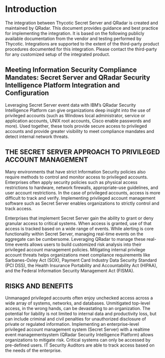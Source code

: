 [title]: # (QRadar)
[tags]: # (introduction)
[priority]: # (1)
# Introduction

The integration between Thycotic Secret Server and QRadar is created and maintained by QRadar. This document provides guidance and best practice for implementing the integration. It is based on the following publicly available documentation from the vendor and testing performed by Thycotic. Integrations are supported to the extent of the third-party product procedures documented for this integration. Please contact the third-party for any customized setup of the integrated product.

## Meeting Information Security Compliance Mandates: Secret Server and QRadar Security Intelligence Platform Integration and Configuration

Leveraging Secret Server event data with IBM’s QRadar Security Intelligence Platform can give
organizations deep insight into the use of privileged accounts (such as Windows local administrator,
service or application accounts, UNIX root accounts, Cisco enable passwords and more). Used together,
these tools provide secure access to privileged accounts and provide greater visibility to meet
compliance mandates and detect internal network threats.

## THE SECRET SERVER APPROACH TO PRIVILEGED ACCOUNT MANAGEMENT

Many environments that have strict Information Security policies also require methods to control and
monitor access to privileged accounts. Enterprises often apply security policies such as physical access
restrictions to hardware, network firewalls, appropriate-use guidelines, and user account restrictions. In
the case of privileged accounts, access is more difficult to track and verify. Implementing privileged
account management software such as Secret Server enables organizations to strictly control and track
access.

Enterprises that implement Secret Server gain the ability to grant or deny granular access to critical
systems. When access is granted, use of that access is tracked based on a wide range of events. While
alerting is core functionality within Secret Server, managing real-time events on the aggregate can be
cumbersome. Leveraging QRadar to manage these real-time events allows users to build customized risk
analysis into their privileged account management policies. Mitigating internal privilege account threats
helps organizations meet compliance requirements like Sarbanes-Oxley Act (SOX), Payment Card
Industry Data Security Standard (PCI DSS), the Health Insurance Portability and Accountability Act
(HIPAA), and the Federal Information Security Management Act (FISMA).

## RISKS AND BENEFITS

Unmanaged privileged accounts often enjoy unchecked access across a wide array of systems, networks,
and databases. Unmitigated top-level access, in the wrong hands, can be devastating to an organization.
The potential for liability is not limited to internal data and productivity loss, but can include criminal
and civil penalties for unauthorized disclosure of private or regulated information.
Implementing an enterprise-level privileged account management system (Secret Server) with a realtime event managementsystem (QRadar Security Intelligence Platform) allows organizations to mitigate
risk. Critical systems can only be accessed by pre-defined users. IT Security Auditors are able to track
access based on the needs of the enterprise.